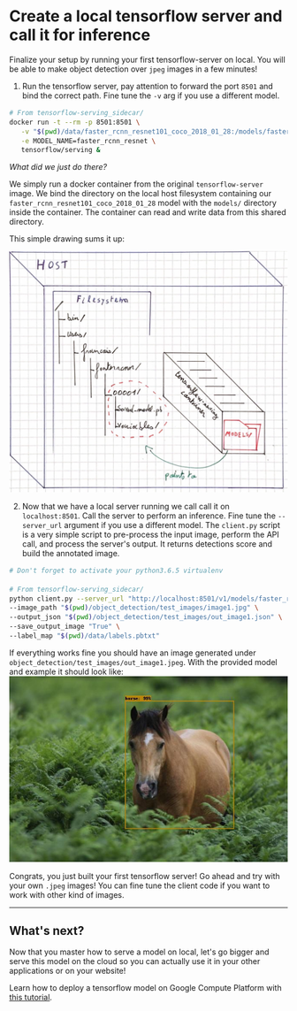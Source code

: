# Create a local tensorflow server and call it for inference

Finalize your setup by running your first tensorflow-server on local.
You will be able to make object detection over `jpeg` images in a few minutes!

1. Run the tensorflow server, pay attention to forward the port `8501` and bind the correct path.
Fine tune the `-v` arg if you use a different model.
```bash
# From tensorflow-serving_sidecar/
docker run -t --rm -p 8501:8501 \
   -v "$(pwd)/data/faster_rcnn_resnet101_coco_2018_01_28:/models/faster_rcnn_resnet" \
   -e MODEL_NAME=faster_rcnn_resnet \
   tensorflow/serving &
```
_What did we just do there?_ 

We simply run a docker container from the original `tensorflow-server` image. We bind the directory on the local host filesystem containing our `faster_rcnn_resnet101_coco_2018_01_28`
 model with the `models/` directory inside the container. The container can read and write data from this shared directory. 

This simple drawing sums it up:
 
 ![docker run -v drawing](../assets/docker_run_v.jpg) 

2. Now that we have a local server running we call call it on `localhost:8501`.
Call the server to perform an inference. Fine tune the `--server_url` argument if you use a different model.
The `client.py` script is a very simple script to pre-process the input image, perform the API call, and process the server's output. 
It returns detections score and build the annotated image. 

```bash
# Don't forget to activate your python3.6.5 virtualenv

# From tensorflow-serving_sidecar/
python client.py --server_url "http://localhost:8501/v1/models/faster_rcnn_resnet:predict" \
--image_path "$(pwd)/object_detection/test_images/image1.jpg" \
--output_json "$(pwd)/object_detection/test_images/out_image1.json" \
--save_output_image "True" \
--label_map "$(pwd)/data/labels.pbtxt"
```

If everything works fine you should have an image generated under `object_detection/test_images/out_image1.jpeg`.
With the provided model and example it should look like:
![Output image based on the inference results from the model](../assets/out_image1.jpeg) 

Congrats, you just built your first tensorflow server!
Go ahead and try with your own `.jpeg` images! You can fine tune the client code if you want to work with other kind of images.

---- 
## What's next?

Now that you master how to serve a model on local, let's go bigger and serve this model on the cloud 
 so you can actually use it in your other applications or on your website! 

Learn how to deploy a tensorflow model on Google Compute Platform with [this tutorial](tf_server_k8s.md).
